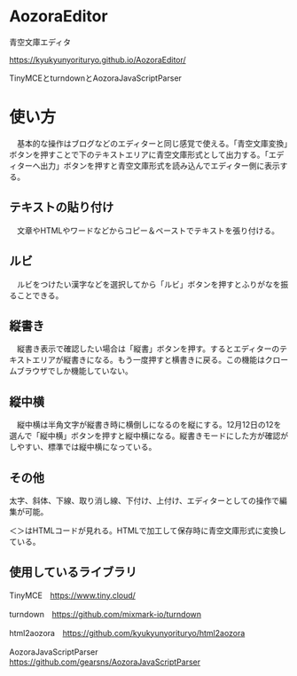 # AozoraEditor
青空文庫エディタ

https://kyukyunyorituryo.github.io/AozoraEditor/

TinyMCEとturndownとAozoraJavaScriptParser
# 使い方
　基本的な操作はブログなどのエディターと同じ感覚で使える。「青空文庫変換」ボタンを押すことで下のテキストエリアに青空文庫形式として出力する。「エディターへ出力」ボタンを押すと青空文庫形式を読み込んでエディター側に表示する。

## テキストの貼り付け
　文章やHTMLやワードなどからコピー＆ペーストでテキストを張り付ける。

## ルビ
　ルビをつけたい漢字などを選択してから「ルビ」ボタンを押すとふりがなを振ることできる。

## 縦書き
　縦書き表示で確認したい場合は「縦書」ボタンを押す。するとエディターのテキストエリアが縦書きになる。もう一度押すと横書きに戻る。この機能はクロームブラウザでしか機能していない。

## 縦中横
　縦中横は半角文字が縦書き時に横倒しになるのを縦にする。12月12日の12を選んで「縦中横」ボタンを押すと縦中横になる。縦書きモードにした方が確認がしやすい、標準では縦中横になっている。

## その他
太字、斜体、下線、取り消し線、下付け、上付け、エディターとしての操作で編集が可能。

＜＞はHTMLコードが見れる。HTMLで加工して保存時に青空文庫形式に変換している。

## 使用しているライブラリ ##

TinyMCE　https://www.tiny.cloud/

turndown　https://github.com/mixmark-io/turndown

html2aozora　https://github.com/kyukyunyorituryo/html2aozora

AozoraJavaScriptParser　https://github.com/gearsns/AozoraJavaScriptParser